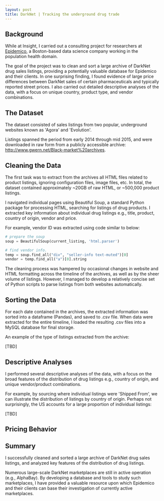 ```yaml
---
layout: post
title: DarkNet | Tracking the underground drug trade
---
```


## Background

While at Insight, I carried out a consulting project for researchers at [Epidemico](http://www.epidemico.com), a Boston-based data science company working in the population health domain. 

The goal of the project was to clean and sort a large archive of DarkNet drug sales listings, providing a potentially valuable database for Epidemico and their clients. In one surprising finding, I found evidence of large price differences between DarkNet sales of certain pharmaceuticals and typically reported street prices. I also carried out detailed descriptive analyses of the data, with a focus on unique country, product type, and vendor combinations.

## The Dataset

The dataset consisted of sales listings from two popular, underground websites known as 'Agora' and 'Evolution'. 

Listings spanned the period from early 2014 through mid 2015, and were downloaded in raw form from a publicly accessible archive: <http://www.gwern.net/Black-market%20archives>.

## Cleaning the Data

The first task was to extract from the archives all HTML files related to product listings, ignoring configuration files, image files, etc. In total, the dataset contained approximately ~20GB of raw HTML, or ~500,000 product listings.

I navigated individual pages using Beautiful Soup, a standard Python package for processing HTML, searching for listings of drug products. I extracted key information about individual drug listings e.g., title, product, country of origin, vendor and price. 

For example, vendor ID was extracted using code similar to below:

```python
# prepare the soup
soup = BeautifulSoup(current_listing, 'html.parser')

# find vendor info.
temp = soup.find_all("div", "seller-info text-muted")[0]
vendor = temp.find_all("a")[0].string
```

The cleaning process was hampered by occasional changes in website and HTML formatting across the timeline of the archives, as well as by the sheer volume of listings. However, I managed to develop a relatively concise set of Python scripts to parse listings from both websites automatically.

## Sorting the Data

For each date contained in the archives, the extracted information was sorted into a dataframe (Pandas), and saved to .csv file. When data were extracted for the entire timeline, I loaded the resulting .csv files into a MySQL database for final storage.

An example of the type of listings extracted from the archive:

[TBD]

## Descriptive Analyses

I performed several descriptive analyses of the data, with a focus on the broad features of the distribution of drug listings e.g., country of origin, and unique vendor/product combinations.

For example, by sourcing where individual listings were 'Shipped From', we can illustrate the distribution of listings by country of origin. Perhaps not surprisingly, the US accounts for a large proportion of individual listings:

[TBD]

## Pricing Behavior



## Summary
I successfully cleaned and sorted a large archive of DarkNet drug sales listings, and analyzed key features of the distribution of drug listings. 

Numerous large-scale DarkNet marketplaces are still in active operation (e.g., AlphaBay). By developing a database and tools to study such marketplaces, I have provided a valuable resource upon which Epidemico and their clients can base their investigation of currently active marketplaces.
<!--more-->
